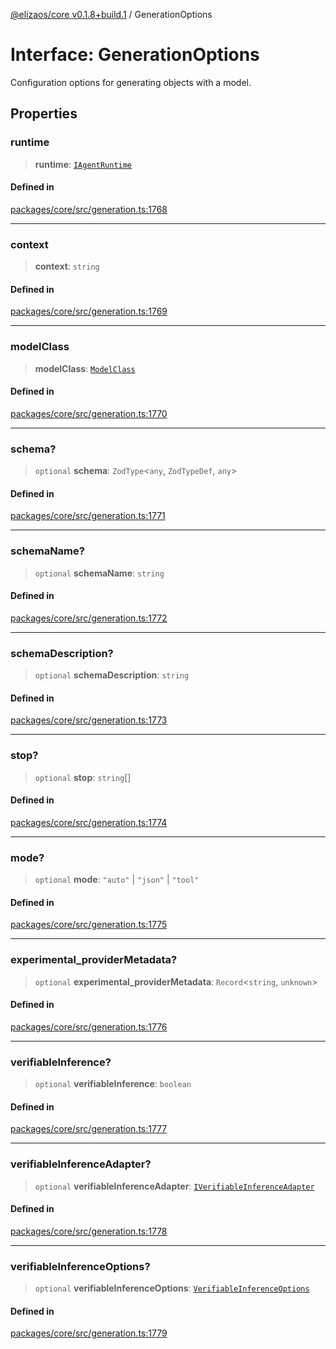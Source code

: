 [@elizaos/core v0.1.8+build.1](../index.md) / GenerationOptions

# Interface: GenerationOptions

Configuration options for generating objects with a model.

## Properties

### runtime

> **runtime**: [`IAgentRuntime`](IAgentRuntime.md)

#### Defined in

[packages/core/src/generation.ts:1768](https://github.com/gaiaaiagent/GAIA/blob/main/packages/core/src/generation.ts#L1768)

***

### context

> **context**: `string`

#### Defined in

[packages/core/src/generation.ts:1769](https://github.com/gaiaaiagent/GAIA/blob/main/packages/core/src/generation.ts#L1769)

***

### modelClass

> **modelClass**: [`ModelClass`](../enumerations/ModelClass.md)

#### Defined in

[packages/core/src/generation.ts:1770](https://github.com/gaiaaiagent/GAIA/blob/main/packages/core/src/generation.ts#L1770)

***

### schema?

> `optional` **schema**: `ZodType`\<`any`, `ZodTypeDef`, `any`\>

#### Defined in

[packages/core/src/generation.ts:1771](https://github.com/gaiaaiagent/GAIA/blob/main/packages/core/src/generation.ts#L1771)

***

### schemaName?

> `optional` **schemaName**: `string`

#### Defined in

[packages/core/src/generation.ts:1772](https://github.com/gaiaaiagent/GAIA/blob/main/packages/core/src/generation.ts#L1772)

***

### schemaDescription?

> `optional` **schemaDescription**: `string`

#### Defined in

[packages/core/src/generation.ts:1773](https://github.com/gaiaaiagent/GAIA/blob/main/packages/core/src/generation.ts#L1773)

***

### stop?

> `optional` **stop**: `string`[]

#### Defined in

[packages/core/src/generation.ts:1774](https://github.com/gaiaaiagent/GAIA/blob/main/packages/core/src/generation.ts#L1774)

***

### mode?

> `optional` **mode**: `"auto"` \| `"json"` \| `"tool"`

#### Defined in

[packages/core/src/generation.ts:1775](https://github.com/gaiaaiagent/GAIA/blob/main/packages/core/src/generation.ts#L1775)

***

### experimental\_providerMetadata?

> `optional` **experimental\_providerMetadata**: `Record`\<`string`, `unknown`\>

#### Defined in

[packages/core/src/generation.ts:1776](https://github.com/gaiaaiagent/GAIA/blob/main/packages/core/src/generation.ts#L1776)

***

### verifiableInference?

> `optional` **verifiableInference**: `boolean`

#### Defined in

[packages/core/src/generation.ts:1777](https://github.com/gaiaaiagent/GAIA/blob/main/packages/core/src/generation.ts#L1777)

***

### verifiableInferenceAdapter?

> `optional` **verifiableInferenceAdapter**: [`IVerifiableInferenceAdapter`](IVerifiableInferenceAdapter.md)

#### Defined in

[packages/core/src/generation.ts:1778](https://github.com/gaiaaiagent/GAIA/blob/main/packages/core/src/generation.ts#L1778)

***

### verifiableInferenceOptions?

> `optional` **verifiableInferenceOptions**: [`VerifiableInferenceOptions`](VerifiableInferenceOptions.md)

#### Defined in

[packages/core/src/generation.ts:1779](https://github.com/gaiaaiagent/GAIA/blob/main/packages/core/src/generation.ts#L1779)
